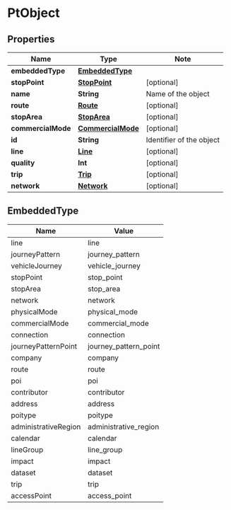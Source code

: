 
# PtObject

## Properties

Name | Type | Note
---- | ---- | ----
**embeddedType** | [**EmbeddedType**](#EmbeddedType) | 
**stopPoint** | [**StopPoint**](StopPoint.md) | [optional] 
**name** | **String** | Name of the object 
**route** | [**Route**](Route.md) | [optional] 
**stopArea** | [**StopArea**](StopArea.md) | [optional] 
**commercialMode** | [**CommercialMode**](CommercialMode.md) | [optional] 
**id** | **String** | Identifier of the object 
**line** | [**Line**](Line.md) | [optional] 
**quality** | **Int** | [optional] 
**trip** | [**Trip**](Trip.md) | [optional] 
**network** | [**Network**](Network.md) | [optional] 

## EmbeddedType

Name | Value
---- | -----
line | line
journeyPattern | journey_pattern
vehicleJourney | vehicle_journey
stopPoint | stop_point
stopArea | stop_area
network | network
physicalMode | physical_mode
commercialMode | commercial_mode
connection | connection
journeyPatternPoint | journey_pattern_point
company | company
route | route
poi | poi
contributor | contributor
address | address
poitype | poitype
administrativeRegion | administrative_region
calendar | calendar
lineGroup | line_group
impact | impact
dataset | dataset
trip | trip
accessPoint | access_point

